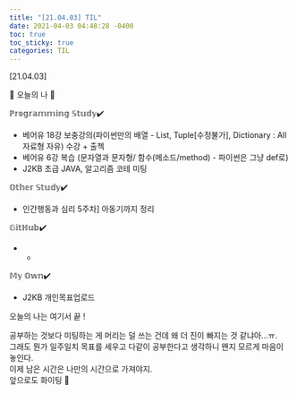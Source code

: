 ```yaml
---
title: "[21.04.03] TIL"
date: 2021-04-03 04:48:28 -0400
toc: true
toc_sticky: true
categories: TIL
---
```


[21.04.03]

🙌 오늘의 나 🙌

ℙ𝕣𝕠𝕘𝕣𝕒𝕞𝕞𝕚𝕟𝕘 𝕊𝕥𝕦𝕕𝕪✔️
- 베어유 18강 보충강의(파이썬만의 배열 - List, Tuple[수정불가], Dictionary : All 자료형 자유) 수강 + 출첵
- 베어유 6강 복습 (문자열과 문자형/ 함수(메소드/method) - 파이썬은 그냥 def로)
- J2KB 초급 JAVA, 알고리즘 코테 미팅

𝕆𝕥𝕙𝕖𝕣 𝕊𝕥𝕦𝕕𝕪✔️
- 인간행동과 심리 5주차] 아동기까지 정리

𝔾𝕚𝕥ℍ𝕦𝕓✔️
- -

𝕄𝕪 𝕆𝕨𝕟✔️
- J2KB 개인목표업로드

오늘의 나는 여기서 끝 !

공부하는 것보다 미팅하는 게 머리는 덜 쓰는 건데 왜 더 진이 빠지는 것 같냐아…ㅠ.   
그래도 뭔가 일주일치 목표를 세우고 다같이 공부한다고 생각하니 왠지 모르게 마음이 놓인다.   
이제 남은 시간은 나만의 시간으로 가져야지.    
앞으로도 화이팅 🌸 
